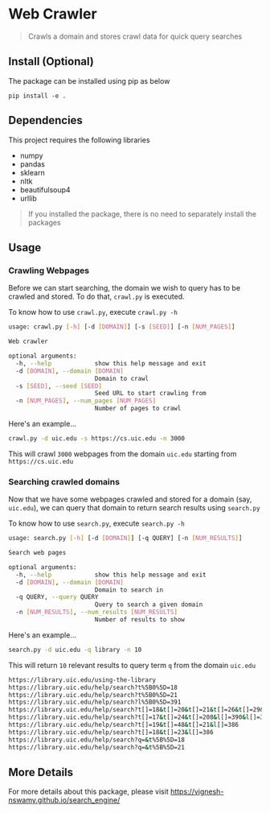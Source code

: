 # Web Crawler
> Crawls a domain and stores crawl data for quick query searches


## Install (Optional)

The package can be installed using pip as below

`pip install -e .`

## Dependencies

This project requires the following libraries
- numpy
- pandas
- sklearn
- nltk
- beautifulsoup4
- urllib

> If you installed the package, there is no need to separately install the packages

## Usage

### Crawling Webpages

Before we can start searching, the domain we wish to query has to be crawled and stored. To do that, `crawl.py` is executed.

To know how to use `crawl.py`, execute `crawl.py -h`

```bash
usage: crawl.py [-h] [-d [DOMAIN]] [-s [SEED]] [-n [NUM_PAGES]]

Web crawler

optional arguments:
  -h, --help            show this help message and exit
  -d [DOMAIN], --domain [DOMAIN]
                        Domain to crawl
  -s [SEED], --seed [SEED]
                        Seed URL to start crawling from
  -n [NUM_PAGES], --num_pages [NUM_PAGES]
                        Number of pages to crawl
```

Here's an example...

```bash
crawl.py -d uic.edu -s https://cs.uic.edu -n 3000
```
This will crawl `3000` webpages from the domain `uic.edu` starting from `https://cs.uic.edu`

### Searching crawled domains

Now that we have some webpages crawled and stored for a domain (say, `uic.edu`), we can query that domain to return search results using `search.py`

To know how to use `search.py`, execute `search.py -h`

```bash
usage: search.py [-h] [-d [DOMAIN]] [-q QUERY] [-n [NUM_RESULTS]]

Search web pages

optional arguments:
  -h, --help            show this help message and exit
  -d [DOMAIN], --domain [DOMAIN]
                        Domain to search in
  -q QUERY, --query QUERY
                        Query to search a given domain
  -n [NUM_RESULTS], --num_results [NUM_RESULTS]
                        Number of results to show
```

Here's an example...

```bash
search.py -d uic.edu -q library -n 10
```
This will return `10` relevant results to query term `q` from the domain `uic.edu`

```bash
https://library.uic.edu/using-the-library
https://library.uic.edu/help/search?t%5B0%5D=18
https://library.uic.edu/help/search?t%5B0%5D=21
https://library.uic.edu/help/search?l%5B0%5D=391
https://library.uic.edu/help/search?t[]=18&t[]=20&t[]=21&t[]=26&t[]=29&;
https://library.uic.edu/help/search?t[]=17&t[]=24&t[]=208&l[]=390&l[]=388&l[]=389&l[]=391&l[]=386
https://library.uic.edu/help/search?t[]=19&t[]=48&t[]=21&l[]=386
https://library.uic.edu/help/search?t[]=18&t[]=23&l[]=386
https://library.uic.edu/help/search?q=&t%5B%5D=18
https://library.uic.edu/help/search?q=&t%5B%5D=21
```

## More Details

For more details about this package, please visit https://vignesh-nswamy.github.io/search_engine/
